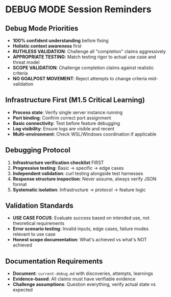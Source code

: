 # DEBUG MODE Session Reminders

## Debug Mode Priorities
- **100% confident understanding** before fixing
- **Holistic context awareness** first
- **RUTHLESS VALIDATION**: Challenge all "completion" claims aggressively
- **APPROPRIATE TESTING**: Match testing rigor to actual use case and threat model
- **SCOPE VALIDATION**: Challenge completion claims against realistic criteria
- **NO GOALPOST MOVEMENT**: Reject attempts to change criteria mid-validation

## Infrastructure First (M1.5 Critical Learning)
- **Process state**: Verify single server instance running
- **Port binding**: Confirm correct port assignment  
- **Basic connectivity**: Test before feature debugging
- **Log visibility**: Ensure logs are visible and recent
- **Multi-environment**: Check WSL/Windows coordination if applicable

## Debugging Protocol
1. **Infrastructure verification checklist** FIRST
2. **Progressive testing**: Basic → specific → edge cases
3. **Independent validation**: curl testing alongside test harnesses
4. **Response structure inspection**: Never assume, always verify JSON format
5. **Systematic isolation**: Infrastructure → protocol → feature logic

## Validation Standards
- **USE CASE FOCUS**: Evaluate success based on intended use, not theoretical requirements
- **Error scenario testing**: Invalid inputs, edge cases, failure modes relevant to use case
- **Honest scope documentation**: What's achieved vs what's NOT achieved

## Documentation Requirements
- **Document**: `current-debug.md` with discoveries, attempts, learnings
- **Evidence-based**: All claims must have verifiable evidence
- **Challenge assumptions**: Question everything, verify actual state vs expected
